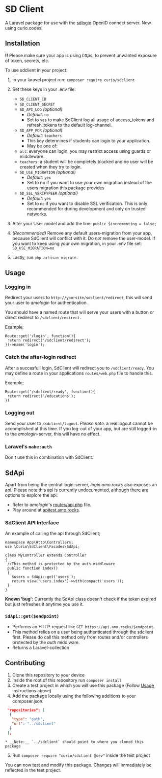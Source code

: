 # SD Client

A Laravel package for use with the [sdlogin](https://github.com/curio-team/sdlogin) OpenID connect server. Now using curio.codes!

## Installation

__‼__ Please make sure your app is using _https_, to prevent unwanted exposure of token, secrets, etc.

To use sdclient in your project:

1. In your laravel project run: `composer require curio/sdclient`

2. Set these keys in your .env file:

    * `SD_CLIENT_ID`
    * `SD_CLIENT_SECRET`
    * `SD_API_LOG` *(optional)*
        * _Default:_ `no`
        * Set to `yes` to make SdClient log all usage of access_tokens and refresh_tokens to the default log-channel.
    * `SD_APP_FOR` *(optional)*
        * _Default:_ `teachers`
        * This key determines if students can login to your application.
        * May be one of:
    * `all`: everyone can login, you may restrict access using guards or middleware.
    * `teachers`: a student will be completely blocked and no user will be created when they try to login.
    * `SD_USE_MIGRATION` *(optional)*
        * _Default:_ `yes`
        * Set to no if you want to use your own migration instead of the users migration this package provides
    * `SD_SSL_VERIFYPEER` *(optional)*
        * _Default:_ `yes`
        * Set to `no` if you want to disable SSL verification. This is only recommended for during development and only on trusted networks.

3. Alter your User model and add the line: `public $incrementing = false;`

4. _(Recommended)_ Remove any default users-migration from your app, because SdClient will conflict with it. Do _not_ remove the user-model. If you want to keep using your own migration, in your .env file set: `SD_USE_MIGRATION=no`

5. Lastly, run `php artisan migrate`.

## Usage

### Logging in

Redirect your users to `http://yoursite/sdclient/redirect`, this will send your user to _amologin_ for authentication.

You should have a named route that will serve your users with a button or direct redirect to `/sdclient/redirect.`

Example;

```
Route::get('/login', function(){
 return redirect('/sdclient/redirect');
})->name('login');

```

### Catch the after-login redirect

After a succesfull login, SdClient will redirect you to `/sdclient/ready`. You may define a route in your applications `routes/web.php` file to handle this.

Example;

```
Route::get('/sdclient/ready', function(){
 return redirect('/educations');
})
```

### Logging out

Send your user to `/sdclient/logout`.
_Please note:_ a real logout cannot be accomplished at this time. If you log-out of your app, but are still logged-in to the _amologin_-server, this will have no effect.

### Laravel's `make:auth`

Don't use this in combination with SdClient.

## SdApi

Apart from being the central login-server, _login.amo.rocks_ also exposes an api. Please note this api is currently undocumented, although there are options to explore the api:

* Refer to _amologin_'s [routes/api.php](https://github.com/Curio/amologin/blob/master/routes/api.php) file.
* Play around at [apitest.amo.rocks](https://apitest.amo.rocks/).

### SdClient API Interface

An example of calling the api through SdClient;

```
namespace App\Http\Controllers;
use \Curio\SdClient\Facades\SdApi;

class MyController extends Controller
{
 //This method is protected by the auth-middleware
 public function index()
 {
   $users = SdApi::get('users');
   return view('users.index')->with(compact('users'));
 }
}

```

**Known 'bug':** Currently the SdApi class doesn't check if the token expired but just refreshes it anytime you use it.

### `SdApi::get($endpoint)`

* Performs an HTTP-request like `GET https://api.amo.rocks/$endpoint`.
* This method relies on a user being authenticated through the sdclient first. Please do call this method only from routes and/or controllers protected by the _auth_ middlware.
* Returns a Laravel-collection

## Contributing

1. Clone this repository to your device
2. Inside the root of this repository run `composer install`
3. Create a test project in which you will use this package (Follow [Usage](#usage) instructions above)
4. Add the package locally using the following additions to your composer.json:
 ```json
  "repositories": [
   {
    "type": "path",
    "url": "../sdclient"
   }
  ],
 ```

	* __Note:__ `../sdclient` should point to where you cloned this package
5. Run `composer require "curio/sdclient @dev"` inside the test project

You can now test and modify this package. Changes will immediately be reflected in the test project.
